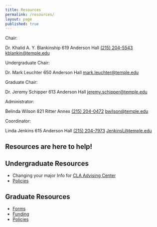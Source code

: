 ```yaml
---
title: Resources
permalink: /resources/
layout: page
published: true
---
```


Chair:

Dr. Khalid A. Y. Blankinship
619 Anderson Hall
[(215) 204-5543](tel:2152045543)
[kblankin@temple.edu](mailto:kblankin@temple.edu)

Undergraduate Chair:

Dr. Mark Leuchter
650 Anderson Hall
[mark.leuchter@temple.edu](mailto:mark.leuchter@temple.edu)

Graduate Chair:

Dr. Jeremy Schipper
613 Anderson Hall
[jeremy.schipper@temple.edu](mailto:jeremy.schipper@temple.edu)

Administrator:

Belinda Wilson
821 Ritter Annex
[(215) 204-0472](tel:2152040472)
[bwilson@temple.edu](mailto:bwilson@temple.edu)

Coordinator:

Linda Jenkins
615 Anderson Hall
[(215) 204-7973](tel:2152047973)
[JenkinsL@temple.edu](mailto:JenkinsL@temple.edu)

## Resources are here to help!

## Undergraduate Resources

- Changing your major Info for [CLA Advising Center](http://www.cla.temple.edu/advising/)
- [Policies](http://bulletin.temple.edu/undergraduate/academic-policies/)

## Graduate Resources

- [Forms](http://www.temple.edu/grad/forms/index.htm)
- [Funding](http://www.temple.edu/grad/finances/index.htm)
- [Policies](http://www.temple.edu/grad/policies/index.htm)
